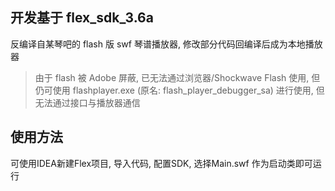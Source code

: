 ## 开发基于 flex_sdk_3.6a

反编译自某琴吧的 flash 版 swf 琴谱播放器, 修改部分代码回编译后成为本地播放器

>由于 flash 被 Adobe 屏蔽, 已无法通过浏览器/Shockwave Flash 使用, 但仍可使用 flashplayer.exe (原名: flash_player_debugger_sa) 进行使用, 但无法通过接口与播放器通信

## 使用方法
可使用IDEA新建Flex项目, 导入代码, 配置SDK, 选择Main.swf 作为启动类即可运行
